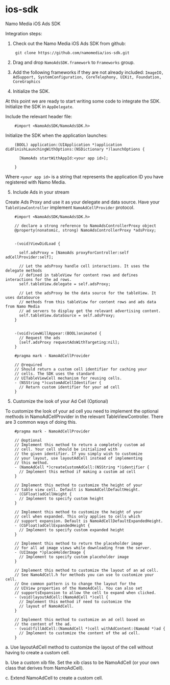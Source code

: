 ios-sdk
=======

Namo Media iOS Ads SDK

Integration steps:

1. Check out the Namo Media iOS Ads SDK from github:

        git clone https://github.com/namomedia/ios-sdk.git

2. Drag and drop `NamoAdsSDK.framework` to `Frameworks` group.


3. Add the following frameworks if they are not already included: `ImageIO, AdSupport, SystemConfiguration, CoreTelephony, UIKit, Foundation, CoreGraphics`


4. Initialize the SDK.

  At this point we are ready to start writing some code to integrate the SDK.
  Initialize the SDK in `AppDelegate`.

  Include the relevant header file:

        #import <NamoAdsSDK/NamoAdsSDK.h>
    

  Initialize the SDK when the application launches:

        (BOOL) application:(UIApplication *)application didFinishLaunchingWithOptions:(NSDictionary *)launchOptions {

          [NamoAds startWithAppId:<your app id>];
          
        }

  Where `<your app id>` is a string that represents the application ID you have registered with Namo Media.

5. Include Ads in your stream

  Create Ads Proxy and use it as your delegate and data source. Have your `TableViewController` implement `NamoAdCellProvider` protocol.
        
        #import <NamoAdsSDK/NamoAdsSDK.h>
        
        // declare a strong reference to NamoAdsControllerProxy object
        @property(nonatomic, strong) NamoAdsControllerProxy *adsProxy;


        -(void)ViewDidLoad {

          self.adsProxy = [NamoAds proxyForController:self adCellProvider:self];

          // Let the adsProxy handle cell interactions. It uses the delegate methods
          // defined in tableView for content rows and defines interactions for the ad rows.
          self.tableView.delegate = self.adsProxy;

          // Let the adsProxy be the data source for the tableView. It uses dataSource
          // methods from this tableView for content rows and ads data from Namo Media
          // ad servers to display get the relevant advertising content.
          self.tableView.dataSource = self.adsProxy;
        }
  

        -(void)viewWillAppear:(BOOL)animated {
          // Request the ads
          [self.adsProxy requestAdsWithTargeting:nil];
        }
        
        #pragma mark - NamoAdCellProvider
        
        // @required
        // Should return a custom cell identifier for caching your 
        // cells. The SDK uses the standard
        // UITableViewCell mechanism for reusing cells.
        - (NSString *)customAdCellIdentifier {
          // Return custom identifier for your ad cell
        }

5. Customize the look of your Ad Cell (Optional)

  To customize the look of your ad cell you need to implement the optional methods in NamoAdCellProvider in the relevant TableViewController. There are 3 common ways of doing this.
  
        #pragma mark - NamoAdCellProvider

        // @optional
        // Implement this method to return a completely custom ad 
        // cell. Your cell should be initialized with
        // the given identifier. If you simply wish to customize 
        // your layout, use layoutAdCell instead of implementing 
        // this method.
        - (NamoAdCell *)createCustomAdCell:(NSString *)identifier {
          // Implement this method if making a custom ad cell
        }

        // Implement this method to customize the height of your 
        // table view cell. Default is NamoAdCellDefaultHeight.
        - (CGFloat)adCellHeight {
          // Implement to specify custom height
        }

        // Implement this method to customize the height of your 
        // cell when expanded. This only applies to cells which 
        // support expansion. Default is NamoAdCellDefaultExpandedHeight.
        - (CGFloat)adCellExpandedHeight {
          // Implement to specify custom expanded height
        }

        // Implement this method to return the placeholder image 
        // for all ad image views while downloading from the server.
        - (UIImage *)placeHolderImage {
          // Implement to specify custom placeholder image
        }

        // Implement this method to customize the layout of an ad cell. 
        // See NamoAdCell.h for methods you can use to customize your cell.
        // One common pattern is to change the layout for the 
        // UIView properties of the NamoAdCell. You can also set 
        // supportsExpansion to allow the cell to expand when clicked.
        - (void)layoutAdCell:(NamoAdCell *)cell {
          // Implement this method if need to customize the
          // layout of NamoAdCell.
        }

        // Implement this method to customize an ad cell based on 
        // the content of the ad.
        - (void)fillAdCell:(NamoAdCell *)cell withAdContent:(NamoAd *)ad {
          // Implement to customize the content of the ad cell.
        }

  a. Use layoutAdCell method to customize the layout of the cell without having to create a custom cell.
  
  b. Use a custom xib file.
  Set the xib class to be NamoAdCell (or your own class that derives from NamoAdCell).
  
  c. Extend NamoAdCell to create a custom cell.
